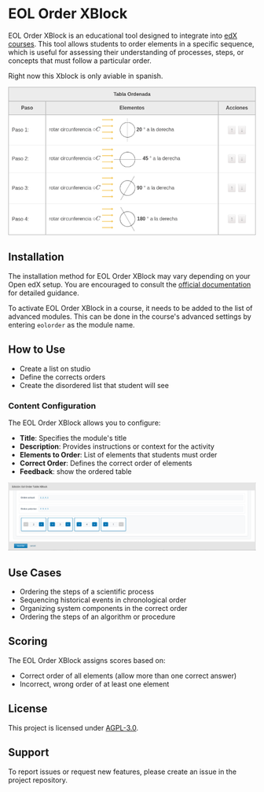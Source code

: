 # EOL Order XBlock

EOL Order XBlock is an educational tool designed to integrate into [edX courses](https://www.edx.org/). This tool allows students to order elements in a specific sequence, which is useful for assessing their understanding of processes, steps, or concepts that must follow a particular order.

Right now this Xblock is only aviable in spanish.


![EOL Order XBlock Usage Example](eolorder/static/images/example.png)

## Installation

The installation method for EOL Order XBlock may vary depending on your Open edX setup. You are encouraged to consult the [official documentation](https://edx.readthedocs.io/projects/edx-installing-configuring-and-running/en/latest/configuration/install_xblock.html) for detailed guidance.

To activate EOL Order XBlock in a course, it needs to be added to the list of advanced modules. This can be done in the course's advanced settings by entering `eolorder` as the module name.

## How to Use

- Create a list on studio
- Define the corrects orders
- Create the disordered list that student will see

### Content Configuration

The EOL Order XBlock allows you to configure:

- **Title**: Specifies the module's title
- **Description**: Provides instructions or context for the activity
- **Elements to Order**: List of elements that students must order
- **Correct Order**: Defines the correct order of elements
- **Feedback**: show the ordered table

![XBlock Configuration](eolorder/static/images/example-studio.png)

## Use Cases

- Ordering the steps of a scientific process
- Sequencing historical events in chronological order
- Organizing system components in the correct order
- Ordering the steps of an algorithm or procedure

## Scoring

The EOL Order XBlock assigns scores based on:
- Correct order of all elements (allow more than one correct answer)
- Incorrect, wrong order of at least one element

## License

This project is licensed under [AGPL-3.0](LICENSE).

## Support

To report issues or request new features, please create an issue in the project repository. 